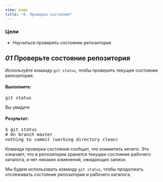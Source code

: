 ```yaml
---
view: page
title: "4. Проверка состояния"
---
```


<h3>Цели</h3>

<ul><li>Научиться проверять состояние репозитория</li></ul>

<h2><em>01</em> Проверьте состояние репозитория</h2>

<p>Используйте команду <code>git status</code>, чтобы проверить текущее состояние репозитория.</p>

<h4 class="h4-pre">Выполните:</h4>

<pre class="instructions">git status</pre>

<p>Вы увидите</p>

<h4 class="h4-pre">Результат:</h4>

<pre class="sample">$ git status
# On branch master
nothing to commit (working directory clean)</pre>

<p>Команда проверки состояния сообщит, что коммитить нечего. Это означает, что в репозитории хранится текущее состояние рабочего каталога, и нет никаких изменений, ожидающих записи.</p>

<p>Мы будем использовать команду <code>git status</code>, чтобы продолжать отслеживать состояние репозитория и рабочего каталога.</p>